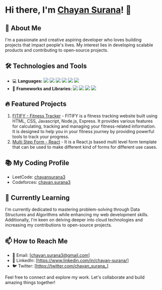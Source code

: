 # Hi there, I'm [Chayan Surana](#how-to-reach-me)! 👋

## 🚀 About Me
I'm a passionate and creative aspiring developer who loves building projects that impact people's lives. My interest lies in developing scalable products and contributing to open-source projects.                                                            

## 🛠️ Technologies and Tools
- 💻 **Languages:** 
  <img src="https://img.shields.io/badge/-C-A8B9CC?style=flat-square&logo=c%2B%2B&logoColor=white"> 
  <img src="https://img.shields.io/badge/-C++-00599C?style=flat-square&logo=c%2B%2B&logoColor=white"> 
  <img src="https://img.shields.io/badge/-Python-3776AB?style=flat-square&logo=python&logoColor=white"> 
  <img src="https://img.shields.io/badge/-HTML5-E34F26?style=flat-square&logo=html5&logoColor=white"> 
  <img src="https://img.shields.io/badge/-CSS3-1572B6?style=flat-square&logo=css3&logoColor=white"> 
  <img src="https://img.shields.io/badge/-JavaScript-F7DF1E?style=flat-square&logo=javascript&logoColor=black"> 
- 🧰 **Frameworks and Libraries:** 
  <img src="https://img.shields.io/badge/-Node.js-339933?style=flat-square&logo=node.js&logoColor=white"> 
  <img src="https://img.shields.io/badge/-React-61DAFB?style=flat-square&logo=react&logoColor=black">
  <img src="https://img.shields.io/badge/-Tailwind_CSS-38B2AC?style=flat-square&logo=tailwind-css&logoColor=white">
  <img src="https://img.shields.io/badge/-Express-000000?style=flat-square&logo=express&logoColor=white">
  
## 🔥 Featured Projects
1. [FITIFY - Fitness Tracker](https://github.com/chayansurana3/FITIFY-Fitness-Tracker) - FITIFY is a fitness tracking website built using HTML, CSS, Javascript, Node.js, Express. It provides various features for calculating, tracking and managing your fitness-related information. It is designed to help you in your fitness journey by providing powerful tools to track your progress.
2. [Multi Step Form - React](https://github.com/chayansurana3/P10-Multi-Step-Form) - It is a React.js based multi level form template that can be used to make different kind of forms for different use cases.

 ## 📚 My Coding Profile
- LeetCode: [chayansurana3](https://leetcode.com/chayansurana3/)
- Codeforces: [chayan.surana3](https://codeforces.com/profile/chayan.surana3)

## 🌱 Currently Learning
I'm currently dedicated to mastering problem-solving through Data Structures and Algorithms while enhancing my web development skills. Additionally, I'm keen on delving deeper into cloud technologies and increasing my contributions to open-source projects.

## 📫 How to Reach Me
- 📧 Email: [chayan.surana3@gmail.com]
- 💼 LinkedIn: [https://www.linkedin.com/in/chayan-surana/]
- 🐦 Twitter: [https://twitter.com/chayan_surana_]

Feel free to connect and explore my work. Let's collaborate and build amazing things together!
